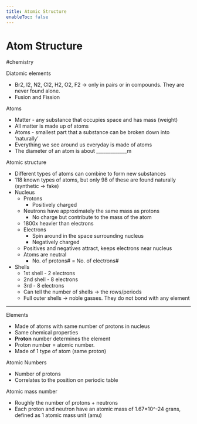 ```yaml
---
title: Atomic Structure
enableToc: false
---
```


# Atom Structure
#chemistry

Diatomic elements

- Br2, I2, N2, Cl2, H2, O2, F2 → only in pairs or in compounds. They are never found alone.
- Fusion and Fission

Atoms

- Matter - any substance that occupies space and has mass (weight)
- All matter is made up of atoms
- Atoms - smallest part that a substance can be broken down into ‘naturally’
- Everything we see around us everyday is made of atoms
- The diameter of an atom is about _____________m

Atomic structure

- Different types of atoms can combine to form new substances
- 118 known types of atoms, but only 98 of these are found naturally (synthetic → fake)
- Nucleus
    - Protons
        - Positively charged
    - Neutrons have approximately the same mass as protons
        - No charge but contribute to the mass of the atom
    - 1800x heavier than electrons
    - Electrons
        - Spin around in the space surrounding nucleus
        - Negatively charged
    - Positives and negatives attract, keeps electrons near nucleus
    - Atoms are neutral
        - No. of protons# = No. of electrons#
- Shells
    - 1st shell - 2 electrons
    - 2nd shell - 8 electrons
    - 3rd - 8 electrons
    - Can tell the number of shells → the rows/periods
    - Full outer shells → noble gasses. They do not bond with any element

---

Elements

- Made of atoms with same number of protons in nucleus
- Same chemical properties
- ****Proton**** number determines the element
- Proton number = atomic number.
- Made of 1 type of atom (same proton)

Atomic Numbers

- Number of protons
- Correlates to the position on periodic table

Atomic mass number

- Roughly the number of protons + neutrons
- Each proton and neutron have an atomic mass of 1.67*10^-24 grans, defined as 1 atomic mass unit (amu)